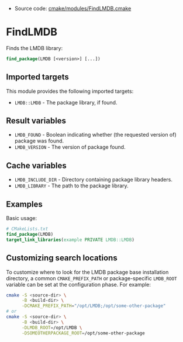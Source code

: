 <!-- This is auto-generated file. -->
* Source code: [cmake/modules/FindLMDB.cmake](https://github.com/petk/php-build-system/blob/master/cmake/cmake/modules/FindLMDB.cmake)

# FindLMDB

Finds the LMDB library:

```cmake
find_package(LMDB [<version>] [...])
```

## Imported targets

This module provides the following imported targets:

* `LMDB::LMDB` - The package library, if found.

## Result variables

* `LMDB_FOUND` - Boolean indicating whether (the requested version of) package
  was found.
* `LMDB_VERSION` - The version of package found.

## Cache variables

* `LMDB_INCLUDE_DIR` - Directory containing package library headers.
* `LMDB_LIBRARY` - The path to the package library.

## Examples

Basic usage:

```cmake
# CMakeLists.txt
find_package(LMDB)
target_link_libraries(example PRIVATE LMDB::LMDB)
```

## Customizing search locations

To customize where to look for the LMDB package base
installation directory, a common `CMAKE_PREFIX_PATH` or
package-specific `LMDB_ROOT` variable can be set at
the configuration phase. For example:

```sh
cmake -S <source-dir> \
      -B <build-dir> \
      -DCMAKE_PREFIX_PATH="/opt/LMDB;/opt/some-other-package"
# or
cmake -S <source-dir> \
      -B <build-dir> \
      -DLMDB_ROOT=/opt/LMDB \
      -DSOMEOTHERPACKAGE_ROOT=/opt/some-other-package
```
